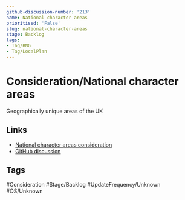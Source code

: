 ```yaml
---
github-discussion-number: '213'
name: National character areas
prioritised: 'False'
slug: national-character-areas
stage: Backlog
tags:
- Tag/BNG
- Tag/LocalPlan
---
```


# Consideration/National character areas

Geographically unique areas of the UK

## Links

* [National character areas consideration](https://design.planning.data.gov.uk/planning-consideration/national-character-areas)
* [GitHub discussion](https://github.com/digital-land/data-standards-backlog/discussions/213)

## Tags

#Consideration #Stage/Backlog #UpdateFrequency/Unknown #OS/Unknown